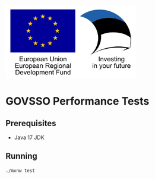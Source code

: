 <img src="doc/img/eu_regional_development_fund_horizontal.jpg" width="350" height="200" alt="European Union European Regional Development Fund"/>

# GOVSSO Performance Tests

## Prerequisites

* Java 17 JDK

## Running

```shell
./mvnw test
```
